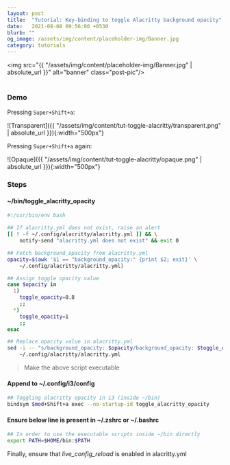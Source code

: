 ```yaml
---
layout: post
title:  "Tutorial: Key-binding to toggle Alacritty background opacity"
date:   2021-08-08 09:56:00 +0530
blurb: ""
og_image: /assets/img/content/placeholder-img/Banner.jpg
category: tutorials
---
```


<img src="{{ "/assets/img/content/placeholder-img/Banner.jpg" | absolute_url }}" alt="banner" class="post-pic"/>
<br />
<br />

### Demo
Pressing `Super+Shift+a`:

![Transparent]({{ "/assets/img/content/tut-toggle-alacritty/transparent.png" | absolute_url }}){:width="500px"}

Pressing `Super+Shift+a` again:

![Opaque]({{ "/assets/img/content/tut-toggle-alacritty/opaque.png" | absolute_url }}){:width="500px"}

### Steps
#### ~/bin/toggle_alacritty_opacity
```sh
#!/usr/bin/env bash

## If alacritty.yml does not exist, raise an alert
[[ ! -f ~/.config/alacritty/alacritty.yml ]] && \
    notify-send "alacritty.yml does not exist" && exit 0

## Fetch background_opacity from alacritty.yml
opacity=$(awk '$1 == "background_opacity:" {print $2; exit}' \
    ~/.config/alacritty/alacritty.yml)

## Assign toggle opacity value
case $opacity in
  1)
    toggle_opacity=0.8
    ;;
  *)
    toggle_opacity=1
    ;;
esac

## Replace opacity value in alacritty.yml
sed -i -- "s/background_opacity: $opacity/background_opacity: $toggle_opacity/" \
    ~/.config/alacritty/alacritty.yml
```

> Make the above script executable

#### Append to ~/.config/i3/config
```sh
## Toggling alacritty opacity in i3 (inside ~/bin)
bindsym $mod+Shift+a exec --no-startup-id toggle_alacritty_opacity
```

#### Ensure below line is present in ~/.zshrc or ~/.bashrc
```sh
## In order to use the executable scripts inside ~/bin directly
export PATH=$HOME/bin:$PATH
```

Finally, ensure that *live_config_reload* is enabled in alacritty.yml